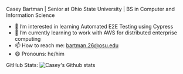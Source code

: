 Casey Bartman | Senior at Ohio State University |  BS in Computer and Information Science
- 👀 I’m interested in learning Automated E2E Testing using Cypress
- 🌱 I’m currently learning to work with AWS for distributed enterprise computing
- 📫 How to reach me: bartman.26@osu.edu
- 😄 Pronouns: he/him

GitHub Stats:
![Casey's Github stats](https://github-readme-stats-delta-eight-11.vercel.app/api?username=caseybartman)


<!---
![Casey's Top Languages](https://github-readme-stats-delta-eight-11.vercel.app/api/top-langs/?username=caseybartman)]
CaseyBartman/CaseyBartman is a ✨ special ✨ repository because its `README.md` (this file) appears on your GitHub profile.
You can click the Preview link to take a look at your changes.
--->
